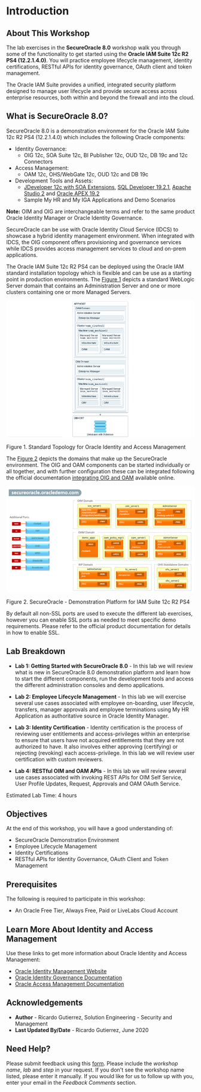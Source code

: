 # Introduction

## About This Workshop

The lab exercises in the **SecureOracle 8.0** workshop walk you through some of the functionality to get started using the **Oracle IAM Suite 12c R2 PS4 (12.2.1.4.0)**. You will practice employee lifecycle management, identity certifications, RESTful APIs for identity governance, OAuth client and token management.

The Oracle IAM Suite provides a unified, integrated security platform designed to manage user lifecycle and provide secure access across enterprise resources, both within and beyond the firewall and into the cloud.

## What is SecureOracle 8.0?
SecureOracle 8.0 is a demonstration environment for the Oracle IAM Suite 12c R2 PS4 (12.2.1.4.0) which includes the following Oracle components:

* Identity Governance:
	* OIG 12c, SOA Suite 12c, BI Publisher 12c, OUD 12c, DB 19c and 12c Connectors
* Access Management:
	* OAM 12c, OHS/WebGate 12c, OUD 12c and DB 19c
* Development Tools and Assets:
	* [JDeveloper 12c with SOA Extensions](http://www.oracle.com/technetwork/middleware/soasuite/downloads/index.html), [SQL Developer 19.2.1](https://www.oracle.com/database/technologies/appdev/sql-developer.html), [Apache Studio 2](https://directory.apache.org/studio/) and [Oracle APEX 19.2](https://apex.oracle.com/en/)
	* Sample My HR and My IGA Applications and Demo Scenarios

**Note:** OIM and OIG are interchangeable terms and refer to the same product Oracle Identity Manager or Oracle Identity Governance.

SecureOracle can be use with Oracle Identity Cloud Service (IDCS) to showcase a hybrid identity management environment. When integrated with IDCS, the OIG component offers provisioning and governance services while IDCS provides access management services to cloud and on-prem applications.

The Oracle IAM Suite 12c R2 PS4 can be deployed using the Oracle IAM standard installation topology which is flexible and can be use as a starting point in production environments. The [Figure 1](#image-01) depicts a standard WebLogic Server domain that contains an Administration Server and one or more clusters containing one or more Managed Servers.

<a name="image-01"></a>![Image](images/idm12cps4-standard-topology2.png)

Figure 1. Standard Topology for Oracle Identity and Access Management

The [Figure 2](#image-02) depicts the domains that make up the SecureOracle environment. The OIG and OAM components can be started individually or all together, and with further configuration these can be integrated following the official documentation [integrating OIG and OAM](https://docs.oracle.com/en/middleware/idm/suite/12.2.1.4/integrate.html) available online.

<a name="image-02"></a>![Image](images/img-sodomains.png)

Figure 2. SecureOracle - Demonstration Platform for IAM Suite 12c R2 PS4

By default all non-SSL ports are used to execute the different lab exercises, however you can enable SSL ports as needed to meet specific demo requirements. Please refer to the official product documentation for details in how to enable SSL.

## Lab Breakdown

- **Lab 1: Getting Started with SecureOracle 8.0** -
    In this lab we will review what is new in SecureOracle 8.0 demonstration platform and learn how to start the different components, run the development tools and access the different administration consoles and demo applications.

- **Lab 2: Employee Lifecycle Management** -
    In this lab we will exercise several use cases associated with employee on-boarding, user lifecycle, transfers, manager approvals and employee terminations using My HR Application as authoritative source in Oracle Identity Manager.

- **Lab 3: Identity Certification** -
    Identity certification is the process of reviewing user entitlements and access-privileges within an enterprise to ensure that users have not acquired entitlements that they are not authorized to have. It also involves either approving (certifying) or rejecting (revoking) each access-privilege. In this lab we will review user certification with custom reviewers.

- **Lab 4: RESTful OIM and OAM APIs** -
    In this lab we will review several use cases associated with invoking REST APIs for OIM Self Service, User Profile Updates, Request, Approvals and OAM OAuth Service.

Estimated Lab Time: 4 hours

## Objectives
At the end of this workshop, you will have a good understanding of:
- SecureOracle Demonstration Environment
- Employee Lifecycle Management
- Identity Certifications
- RESTful APIs for Identity Governance, OAuth Client and Token Management

## Prerequisites
The following is required to participate in this workshop:
* An Oracle Free Tier, Always Free, Paid or LiveLabs Cloud Account

## Learn More About Identity and Access Management
Use these links to get more information about Oracle Identity and Access Management:
- <a href="https://docs.oracle.com/en/middleware/idm/suite/12.2.1.4/index.html" target="\_blank">Oracle Identity Management Website</a>
- <a href="https://docs.oracle.com/en/middleware/idm/identity-governance/12.2.1.4/index.html" target="\_blank">Oracle Identity Governance Documentation</a>
- <a href="https://docs.oracle.com/en/middleware/idm/access-manager/12.2.1.4/books.html" target="\_blank">Oracle Access Management Documentation</a>

## Acknowledgements
- **Author** - Ricardo Gutierrez, Solution Engineering - Security and Management
- **Last Updated By/Date** - Ricardo Gutierrez, June 2020

## Need Help?
Please submit feedback using this [form](https://apexapps.oracle.com/pls/apex/f?p=133:1:::::P1_FEEDBACK:1). Please include the *workshop name*, *lab* and *step* in your request.  If you don't see the workshop name listed, please enter it manually. If you would like for us to follow up with you, enter your email in the *Feedback Comments* section.
